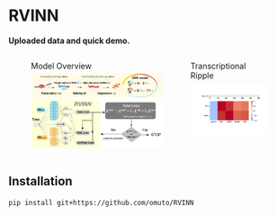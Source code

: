 # RVINN

**Uploaded data and quick demo.**

<div style="display: flex; align-items: cneter; justify-content: space-between;">
  <!-- Model Overview -->
  <figure style="text-align: left; margin-right: 10px;">
    <figcaption style="margin-bottom: 5px;">Model Overview</figcaption>
    <img src="https://github.com/omuto/RVINN/blob/main/readme_fig/model_overview_.png" alt="Model Overview" style="width: 500px;">
  </figure>

  <!-- Transcriptional Ripple  -->
  <figure style="text-align: left;">
    <figcaption style="margin-bottom: 5px;">Transcriptional Ripple</figcaption>
    <img src="https://github.com/omuto/RVINN/blob/main/readme_fig/Transcriptional_Ripple_animation.gif" alt="Transcriptional Ripple" style="width: 300px;">
  </figure>
</div>

## Installation

```console
pip install git+https://github.com/omuto/RVINN
```
